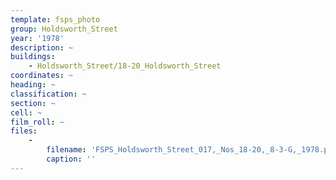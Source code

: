 ```yaml
---
template: fsps_photo
group: Holdsworth_Street
year: '1978'
description: ~
buildings:
    - Holdsworth_Street/18-20_Holdsworth_Street
coordinates: ~
heading: ~
classification: ~
section: ~
cell: ~
film_roll: ~
files:
    -
        filename: 'FSPS_Holdsworth_Street_017,_Nos_18-20,_8-3-G,_1978.png'
        caption: ''
---
```

